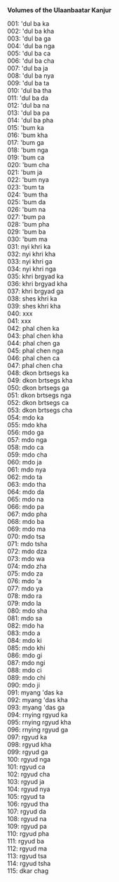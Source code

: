 **Volumes of the Ulaanbaatar Kanjur**

001: 'dul ba ka  
002: 'dul ba kha  
003: 'dul ba ga  
004: 'dul ba nga  
005: 'dul ba ca  
006: 'dul ba cha  
007: 'dul ba ja  
008: 'dul ba nya  
009: 'dul ba ta  
010: 'dul ba tha  
011: 'dul ba da  
012: 'dul ba na  
013: 'dul ba pa  
014: 'dul ba pha  
015: 'bum ka  
016: 'bum kha  
017: 'bum ga  
018: 'bum nga  
019: 'bum ca  
020: 'bum cha  
021: 'bum ja  
022: 'bum nya  
023: 'bum ta  
024: 'bum tha  
025: 'bum da  
026: 'bum na  
027: 'bum pa  
028: 'bum pha  
029: 'bum ba  
030: 'bum ma  
031: nyi khri ka  
032: nyi khri kha  
033: nyi khri ga  
034: nyi khri nga  
035: khri brgyad ka  
036: khri brgyad kha  
037: khri brgyad ga  
038: shes khri ka  
039: shes khri kha  
040: xxx  
041: xxx  
042: phal chen ka  
043: phal chen kha  
044: phal chen ga  
045: phal chen nga  
046: phal chen ca  
047: phal chen cha  
048: dkon brtsegs ka  
049: dkon brtsegs kha  
050: dkon brtsegs ga  
051: dkon brtsegs nga  
052: dkon brtsegs ca  
053: dkon brtsegs cha  
054: mdo ka  
055: mdo kha  
056: mdo ga  
057: mdo nga  
058: mdo ca  
059: mdo cha  
060: mdo ja  
061: mdo nya  
062: mdo ta  
063: mdo tha  
064: mdo da  
065: mdo na  
066: mdo pa  
067: mdo pha  
068: mdo ba  
069: mdo ma  
070: mdo tsa  
071: mdo tsha  
072: mdo dza  
073: mdo wa  
074: mdo zha  
075: mdo za  
076: mdo 'a  
077: mdo ya  
078: mdo ra  
079: mdo la  
080: mdo sha  
081: mdo sa  
082: mdo ha  
083: mdo a  
084: mdo ki  
085: mdo khi  
086: mdo gi  
087: mdo ngi  
088: mdo ci  
089: mdo chi  
090: mdo ji  
091: myang 'das ka  
092: myang 'das kha  
093: myang 'das ga  
094: rnying rgyud ka  
095: rnying rgyud kha  
096: rnying rgyud ga  
097: rgyud ka  
098: rgyud kha  
099: rgyud ga  
100: rgyud nga  
101: rgyud ca  
102: rgyud cha  
103: rgyud ja  
104: rgyud nya  
105: rgyud ta  
106: rgyud tha  
107: rgyud da  
108: rgyud na  
109: rgyud pa  
110: rgyud pha  
111: rgyud ba  
112: rgyud ma  
113: rgyud tsa  
114: rgyud tsha  
115: dkar chag  